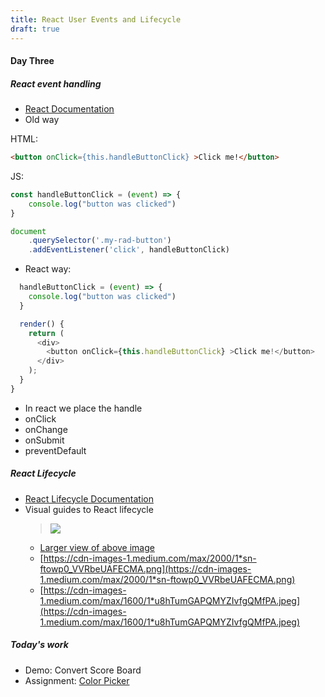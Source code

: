 ```yaml
---
title: React User Events and Lifecycle
draft: true
---
```



#### Day Three

##### React event handling

- [React Documentation](https://reactjs.org/docs/handling-events.html)
- Old way

HTML:
```html
<button onClick={this.handleButtonClick} >Click me!</button>
```

JS:
```js
const handleButtonClick = (event) => {
    console.log("button was clicked")
}

document
    .querySelector('.my-rad-button')
    .addEventListener('click', handleButtonClick)
```

- React way:
```js
  handleButtonClick = (event) => {
    console.log("button was clicked")
  }

  render() {
    return (
      <div>
        <button onClick={this.handleButtonClick} >Click me!</button>
      </div>
    );
  }
}
```

- In react we place the handle
- onClick
- onChange
- onSubmit
- preventDefault

##### React Lifecycle
- [React Lifecycle Documentation](https://reactjs.org/docs/state-and-lifecycle.html)
- Visual guides to React lifecycle
  > ![](https://pbs.twimg.com/media/DZ-97vzW4AAbcZj.jpg:small)
  - [Larger view of above image](https://pbs.twimg.com/media/DZ-97vzW4AAbcZj.jpg:large)
  - [https://cdn-images-1.medium.com/max/2000/1*sn-ftowp0_VVRbeUAFECMA.png](https://cdn-images-1.medium.com/max/2000/1*sn-ftowp0_VVRbeUAFECMA.png)
  - [https://cdn-images-1.medium.com/max/1600/1*u8hTumGAPQMYZIvfgQMfPA.jpeg](https://cdn-images-1.medium.com/max/1600/1*u8hTumGAPQMYZIvfgQMfPA.jpeg)

##### Today's work

- Demo: Convert Score Board
- Assignment: [Color Picker](../assignments/color-picker)

